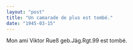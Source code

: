 ```yaml
---
layout: "post"
title: "Un camarade de plus est tombé."
date: "1945-03-15"
---
```


Mon ami Viktor Rueß geb.Jäg.Rgt.99 est tombé.


<div class="histoire"></div>

<div class="commentaire"></div>